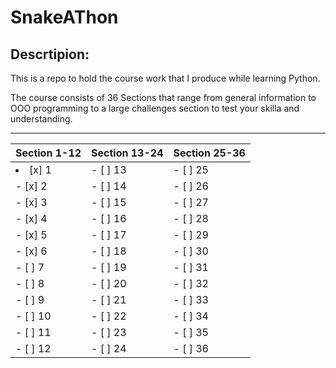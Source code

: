 SnakeAThon
=======

## Descrtipion:


This is a repo to hold the course work that I produce while learning Python.

The course consists of 36 Sections that range from general information to OOO programming to a large challenges section to test your skilla and understanding.

---

| Section 1-12 | Section 13-24 | Section 25-36 |
| ------------ | ------------- | ------------- |
| <li>[x] 1</li> |- [ ] 13 |- [ ] 25 |
|- [x] 2 |- [ ] 14 |- [ ] 26 |
|- [x] 3 |- [ ] 15 |- [ ] 27 |
|- [x] 4 |- [ ] 16 |- [ ] 28 |
|- [x] 5 |- [ ] 17 |- [ ] 29 |
|- [x] 6 |- [ ] 18 |- [ ] 30 |
|- [ ] 7 |- [ ] 19 |- [ ] 31 |
|- [ ] 8 |- [ ] 20 |- [ ] 32 |
|- [ ] 9 |- [ ] 21 |- [ ] 33 |
|- [ ] 10 |- [ ] 22 |- [ ] 34 |
|- [ ] 11 |- [ ] 23 |- [ ] 35 |
|- [ ] 12 |- [ ] 24 |- [ ] 36 |